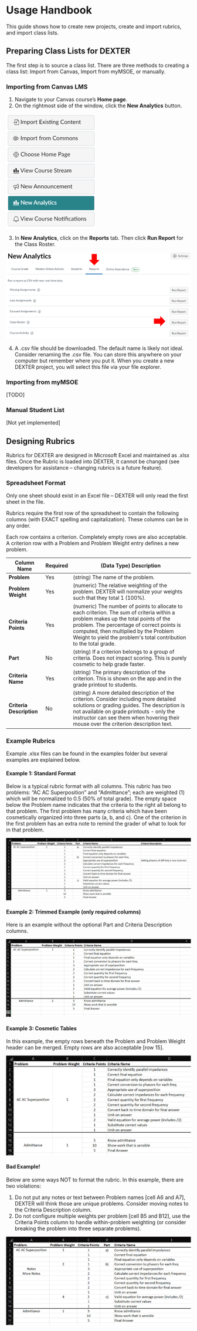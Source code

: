 # Usage Handbook
This guide shows how to create new projects, create and import rubrics, and import class lists.

## Preparing Class Lists for DEXTER
The first step is to source a class list. There are three methods to creating a class list: Import from Canvas, Import from myMSOE, or manually.

### Importing from Canvas LMS
1. Navigate to your Canvas course’s **Home page**.
2. On the rightmost side of the window, click the **New Analytics** button. 

![Select New Analytics](/docs/images/importCanvas1.png)

3. In **New Analytics**, click on the **Reports** tab. Then click **Run Report** for the Class Roster.

![Select Run Report](/docs/images/importCanvas2.png)

4. A .csv file should be downloaded. The default name is likely not ideal. Consider renaming the .csv file. You can store this anywhere on your computer but remember where you put it. When you create a new DEXTER project, you will select this file via your file explorer.

### Importing from myMSOE
[TODO]

### Manual Student List
[Not yet implemented]

## Designing Rubrics
Rubrics for DEXTER are designed in Microsoft Excel and maintained as .xlsx files. Once the Rubric is loaded into DEXTER, it cannot be changed (see developers for assistance – changing rubrics is a future feature).

### Spreadsheet Format
Only one sheet should exist in an Excel file – DEXTER will only read the first sheet in the file.

Rubrics require the first row of the spreadsheet to contain the following columns (with EXACT spelling and capitalization). These columns can be in any order.

Each row contains a criterion. Completely empty rows are also acceptable. A criterion row with a Problem and Problem Weight entry defines a new problem.

| **Column Name**          | **Required** | **(Data Type) Description**                                                                                                                                                                                                                                                                    |
|--------------------------|--------------|------------------------------------------------------------------------------------------------------------------------------------------------------------------------------------------------------------------------------------------------------------------------------------------------|
| **Problem**              | Yes          | (string) The name of the problem.                                                                                                                                                                                                                                                              |
| **Problem Weight**       | Yes          | (numeric) The relative weighting of the problem. DEXTER will normalize your weights such that they total 1 (100%).                                                                                                                                                                             |
| **Criteria Points**      | Yes          | (numeric) The number of points to allocate to each criterion. The sum of criteria within a problem makes up the total points of the problem. The percentage of correct points is computed, then multiplied by the Problem Weight to yield the problem's total contribution to the total grade. |
| **Part**                 | No           | (string) If a criterion belongs to a group of criteria. Does not impact scoring. This is purely cosmetic to help grade faster.                                                                                                                                                                 |
| **Criteria Name**        | Yes          | (string) The primary description of the criterion. This is shown on the app and in the grade printout to students.                                                                                                                                                                             |
| **Criteria Description** | No           | (string) A more detailed description of the criterion. Consider including more detailed solutions or grading guides. The description is not available on grade printouts - only the instructor can see them when hovering their mouse over the criterion description text.                     |


### Example Rubrics
Example .xlsx files can be found in the examples folder but several examples are explained below.

#### Example 1: Standard Format
Below is a typical rubric format with all columns. This rubric has two problems: “AC AC Superposition” and “Admittance”; each are weighted (1) which will be normalized to 0.5 (50% of total grade). The empty space below the Problem name indicates that the criteria to the right all belong to that problem. The first problem has many criteria which have been cosmetically organized into three parts (a, b, and c). One of the criterion in the first problem has an extra note to remind the grader of what to look for in that problem.

![Example Rubric Standard](/docs/images/rubricexample1.png)

#### Example 2: Trimmed Example (only required columns)
Here is an example without the optional Part and Criteria Description columns.

![Example Rubric of only required columns](/docs/images/rubricexample2.png)

#### Example 3: Cosmetic Tables
In this example, the empty rows beneath the Problem and Problem Weight header can be merged. Empty rows are also acceptable [row 15].

![A rubric with merge cells](/docs/images/rubricexample3.png)

#### Bad Example!
Below are some ways NOT to format the rubric. In this example, there are two violations:
1. Do not put any notes or text between Problem names [cell A6 and A7], DEXTER will think those are unique problems. Consider moving notes to the Criteria Description column.
2. Do not configure multiple weights per problem [cell B5 and B12], use the Criteria Points column to handle within-problem weighting (or consider breaking the problem into three separate problems).

![Bad rubric formatting](/docs/images/rubricexample4.png)



